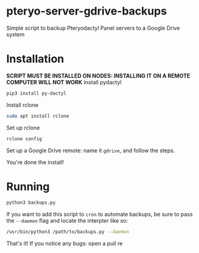 # pteryo-server-gdrive-backups
Simple script to backup Pteryodactyl Panel servers to a Google Drive system

# Installation
**SCRIPT MUST BE INSTALLED ON NODES: INSTALLING IT ON A REMOTE COMPUTER WILL NOT WORK**
Install pydactyl
```bash
pip3 install py-dactyl
```
Install rclone
```bash
sudo apt install rclone
```
Set up rclone
```bash
rclone config
```
Set up a Google Drive remote: name it `gdrive`, and follow the steps.

You're done the install!
# Running
```bash
python3 backups.py
```
If you want to add this script to `cron` to automate backups, be sure to pass the `--daemon` flag and locate the interpter like so:
```bash
/usr/bin/python3 /path/to/backups.py --daemon
```

That's it! If you notice any bugs: open a pull re
